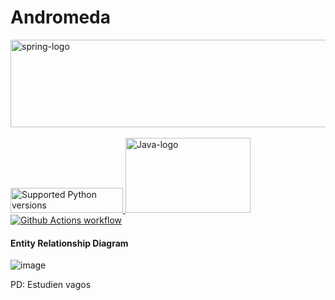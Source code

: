 # Andromeda

<a href="https://spring.io/projects/spring-boot" rel="nofollow"><img alt="spring-logo" src="https://user-images.githubusercontent.com/36646104/190942962-5556b1f4-cdad-4bd8-9d09-0cdf031b6fd6.png" style="width: 768px; height: 140px;">
</a>
<br>
<br>
<a href="https://spring.io/projects/spring-boot" rel="nofollow"><img alt="Supported Python versions" src="https://user-images.githubusercontent.com/36646104/190943725-281cdc0d-0e80-4fdf-b355-8a6f80e93a37.png" style="height:40px; width: 180px">
</a>
<a href="https://www.java.com/es/" rel="nofollow"><img alt="Java-logo" src="https://user-images.githubusercontent.com/36646104/190944678-08efebf8-a183-488c-be3c-a233512290b7.png" data-canonical-src="https://user-images.githubusercontent.com/36646104/190944652-847cd954-2fcf-4d76-ba5b-b0c5de48cbb7.png" style="height:120px; width: 200px">
</a>
<br>
<a href="https://github.com/multiverse27/andromeda/"><img alt="Github Actions workflow" src="https://github.com/python-telegram-bot/python-telegram-bot/workflows/GitHub%20Actions/badge.svg" style="max-width: 100%;">
</a>
<br>
<h4>Entity Relationship Diagram</h4>

![image](https://user-images.githubusercontent.com/36646104/190942242-12c6de95-ee7a-42c5-8b40-57bf984f0b58.png)


PD: Estudien vagos
